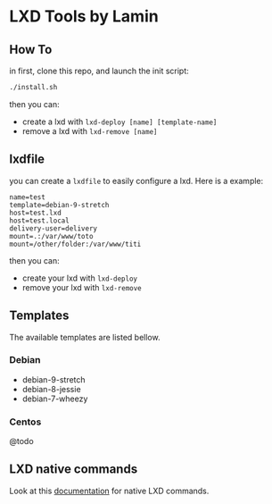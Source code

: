 # LXD Tools by Lamin

## How To

in first, clone this repo, and launch the init script:

```bash
./install.sh
```

then you can:

  * create a lxd with `lxd-deploy [name] [template-name]`
  * remove a lxd with `lxd-remove [name]`

## lxdfile

you can create a `lxdfile` to easily configure a lxd. Here is a example:

```
name=test
template=debian-9-stretch
host=test.lxd
host=test.local
delivery-user=delivery
mount=.:/var/www/toto
mount=/other/folder:/var/www/titi
```

then you can:

  * create your lxd with `lxd-deploy`
  * remove your lxd with `lxd-remove`

## Templates

The available templates are listed bellow.

### Debian

* debian-9-stretch
* debian-8-jessie
* debian-7-wheezy

### Centos

@todo

## LXD native commands

Look at this [documentation](./LXD.md) for native LXD commands.
